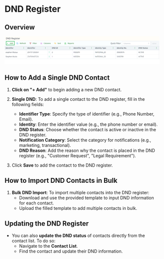 # DND Register

## Overview

![dndRegisterOverview.png](../../static/img/dndRegisterOverview.png)

## How to Add a Single DND Contact

1. **Click on "+ Add"** to begin adding a new DND contact.

2. **Single DND**: To add a single contact to the DND register, fill in the following fields:

    - **Identifier Type**: Specify the type of identifier (e.g., Phone Number, Email).
    - **Identity**: Enter the identifier value (e.g., the phone number or email).
    - **DND Status**: Choose whether the contact is active or inactive in the DND register.
    - **Notification Category**: Select the category for notifications (e.g., marketing, transactional).
    - **DND Reason**: Add the reason why the contact is placed in the DND register (e.g., "Customer Request", "Legal Requirement").

3. Click **Save** to add the contact to the DND register.

## How to Import DND Contacts in Bulk

1. **Bulk DND Import**: To import multiple contacts into the DND register:
    - Download and use the provided template to input DND information for each contact.
    - Upload the filled template to add multiple contacts in bulk.

## Updating the DND Register

- You can also **update the DND status** of contacts directly from the contact list. To do so:
    - Navigate to the **Contact List**.
    - Find the contact and update their DND information.
